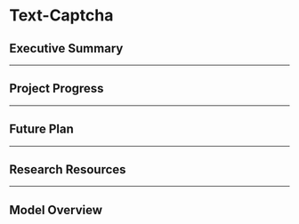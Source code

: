# Text-Captcha
## Executive Summary
---
## Project Progress
---
## Future Plan
---
## Research Resources
---
## Model Overview
